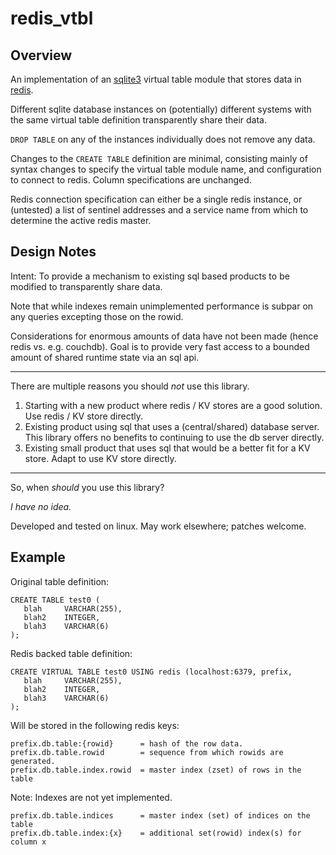 redis_vtbl
==========

Overview
--------
An implementation of an [sqlite3](http://www.sqlite.org/) virtual table module that stores data in [redis](http://redis.io/).

Different sqlite database instances on (potentially) different systems with the same virtual table definition transparently share their data.

`DROP TABLE` on any of the instances individually does not remove any data.

Changes to the `CREATE TABLE` definition are minimal, consisting mainly of syntax changes to specify the virtual table module name, and configuration to connect to redis. Column specifications are unchanged.

Redis connection specification can either be a single redis instance, or (untested) a list of sentinel addresses and a service name from which to determine the active redis master.


Design Notes
------------
Intent: To provide a mechanism to existing sql based products to be modified to transparently share data.

Note that while indexes remain unimplemented performance is subpar on any queries excepting those on the rowid.

Considerations for enormous amounts of data have not been made (hence redis vs. e.g. couchdb). Goal is to provide very fast access to a bounded amount of shared runtime state via an sql api.

 * * *

There are multiple reasons you should _not_ use this library.

1. Starting with a new product where redis / KV stores are a good solution. Use redis / KV store directly.
2. Existing product using sql that uses a (central/shared) database server. This library offers no benefits to continuing to use the db server directly.
3. Existing small product that uses sql that would be a better fit for a KV store. Adapt to use KV store directly.

 * * *

So, when _should_ you use this library?

*I have no idea.*


Developed and tested on linux. May work elsewhere; patches welcome.

Example
-------

Original table definition:

    CREATE TABLE test0 (
       blah     VARCHAR(255),
       blah2    INTEGER,
       blah3    VARCHAR(6)
    );

Redis backed table definition:

    CREATE VIRTUAL TABLE test0 USING redis (localhost:6379, prefix,
       blah     VARCHAR(255),
       blah2    INTEGER,
       blah3    VARCHAR(6)
    );

Will be stored in the following redis keys:

    prefix.db.table:{rowid}      = hash of the row data.
    prefix.db.table.rowid        = sequence from which rowids are generated.
    prefix.db.table.index.rowid  = master index (zset) of rows in the table
    
Note: Indexes are not yet implemented.

    prefix.db.table.indices      = master index (set) of indices on the table
    prefix.db.table.index:{x}    = additional set(rowid) index(s) for column x

